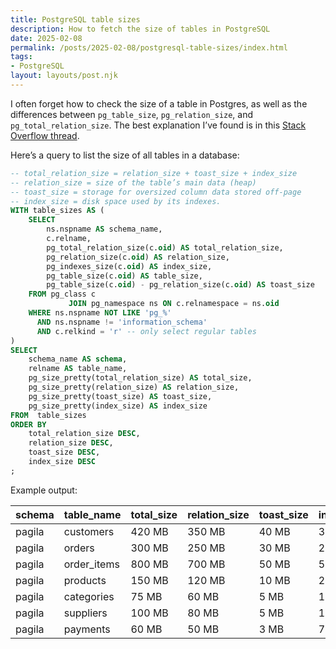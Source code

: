 ```yaml
---
title: PostgreSQL table sizes
description: How to fetch the size of tables in PostgreSQL
date: 2025-02-08
permalink: /posts/2025-02-08/postgresql-table-sizes/index.html
tags:
- PostgreSQL
layout: layouts/post.njk
---
```


I often forget how to check the size of a table in Postgres, as well as the differences between `pg_table_size`, `pg_relation_size`, and `pg_total_relation_size`. The best explanation I’ve found is in this [Stack Overflow thread](https://stackoverflow.com/questions/41991380/whats-the-difference-between-pg-table-size-pg-relation-size-pg-total-relatio).

Here’s a query to list the size of all tables in a database:

```sql
-- total_relation_size = relation_size + toast_size + index_size
-- relation_size = size of the table’s main data (heap)
-- toast_size = storage for oversized column data stored off-page
-- index_size = disk space used by its indexes.
WITH table_sizes AS (
    SELECT
        ns.nspname AS schema_name,
        c.relname,
        pg_total_relation_size(c.oid) AS total_relation_size,
        pg_relation_size(c.oid) AS relation_size,
        pg_indexes_size(c.oid) AS index_size,
        pg_table_size(c.oid) AS table_size,
        pg_table_size(c.oid) - pg_relation_size(c.oid) AS toast_size
    FROM pg_class c
             JOIN pg_namespace ns ON c.relnamespace = ns.oid
    WHERE ns.nspname NOT LIKE 'pg_%'
      AND ns.nspname != 'information_schema'
      AND c.relkind = 'r' -- only select regular tables
)
SELECT
    schema_name AS schema,
    relname AS table_name,
    pg_size_pretty(total_relation_size) AS total_size,
    pg_size_pretty(relation_size) AS relation_size,
    pg_size_pretty(toast_size) AS toast_size,
    pg_size_pretty(index_size) AS index_size
FROM  table_sizes
ORDER BY
    total_relation_size DESC,
    relation_size DESC,
    toast_size DESC,
    index_size DESC
;
```

Example output:

| schema | table_name  | total_size | relation_size | toast_size | index_size |
|--------|-------------|------------|---------------|------------|------------|
| pagila | customers   | 420 MB     | 350 MB        | 40 MB      | 30 MB      |
| pagila | orders      | 300 MB     | 250 MB        | 30 MB      | 20 MB      |
| pagila | order_items | 800 MB     | 700 MB        | 50 MB      | 50 MB      |
| pagila | products    | 150 MB     | 120 MB        | 10 MB      | 20 MB      |
| pagila | categories  | 75 MB      | 60 MB         | 5 MB       | 10 MB      |
| pagila | suppliers   | 100 MB     | 80 MB         | 5 MB       | 15 MB      |
| pagila | payments    | 60 MB      | 50 MB         | 3 MB       | 7 MB       |